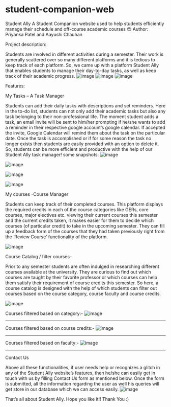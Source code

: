# student-companion-web
Student Ally
A Student Companion website used to help students efficiently manage their schedule and off-course academic courses :wink:
Author: Priyanka Patel and Aayushi Chauhan

Project description:

Students are involved in different activities during a semester. Their work is generally scattered over so many different platforms and it is tedious to keep track of each platform. So, we came up with a platform Student Ally that enables students to manage their day-to-day tasks, as well as keep track of their academic progress. 
![image](https://user-images.githubusercontent.com/55100262/126938779-03f3a052-3243-4479-942d-143282d99a03.png)
![image](https://user-images.githubusercontent.com/55100262/126938803-0064812b-364f-4c00-82b3-87712ae5e699.png)
![image](https://user-images.githubusercontent.com/55100262/126938812-6fbb78b1-85b8-464f-aaf6-bc9082667c0b.png)


Features:


My Tasks – A Task Manager

Students can add their daily tasks with descriptions and set reminders. Here in the to-do list, students can not only add their academic tasks but also any task belonging to their non-professional life. The moment student adds a task, an email invite will be sent to him/her prompting if he/she wants to add a reminder in their respective google account’s google calendar. If accepted the invite, Google Calendar will remind them about the task on the particular date. Once the task is accomplished or if for some reason the task no longer exists then students are easily provided with an option to delete it. So, students can be more efficient and productive with the help of our Student Ally task manager! 
some snapshots:
![image](https://user-images.githubusercontent.com/55100262/126938838-2d381389-b7f6-44c6-83bb-1d54a82a92a1.png)

![image](https://user-images.githubusercontent.com/55100262/126938848-a449b5fb-0c15-4add-ab62-5c7335abfd5a.png)

![image](https://user-images.githubusercontent.com/55100262/126938857-715553ba-b97c-4cf2-89b8-265500e17dbf.png)

![image](https://user-images.githubusercontent.com/55100262/126938860-e1777718-1712-421b-a91c-25493733685c.png)

My courses -Course Manager

Students can keep track of their completed courses. This platform displays the required   credits in each of the course categories like GERs, core courses, major electives etc. viewing their current courses this semester and the current credits taken, it makes easier for them to decide which courses (of particular credit) to take in the upcoming semester. 
They can fill up a feedback form of the courses that they had taken previously right from the ‘Review Course’ functionality of the platform. 

![image](https://user-images.githubusercontent.com/55100262/126938884-abd3d5dd-397c-4de8-82e6-b195f0e08929.png)

Course Catalog / filter courses-

Prior to any semester students are often indulged in researching different courses available at the university. They are curious to find out which courses are taught by their favorite professor or which courses can help them satisfy their requirement of course credits this semester. So here, a course catalog is designed with the help of which students can filter out courses based on the course category, course faculty and course credits. 

![image](https://user-images.githubusercontent.com/55100262/126938950-017cf4b5-5af7-41ba-9f43-2619e6d41af7.png)

Courses filtered based on category:-
![image](https://user-images.githubusercontent.com/55100262/126938962-6af7009c-9ec7-4acd-910d-60941a63d8ea.png)

**********************************************************************************************************
Courses filtered based on course credits:- 
![image](https://user-images.githubusercontent.com/55100262/126938985-e41d97dc-3b93-496a-aa17-fbfadf6a64b4.png)

**********************************************************************************************************

Courses filtered based on faculty:-
![image](https://user-images.githubusercontent.com/55100262/126939003-57dbc8fd-4fbb-4cfa-a0d2-0720a66aa0b6.png)

**********************************************************************************************************

Contact Us

Above all these functionalities, if user needs help or recognizes a glitch in any of the Student Ally website’s features, then he/she can easily get in touch with us by filling Contact Us form as mentioned below. Once the form is submitted, all the information regarding the user as well his queries will get store in our database which we can access easily. 
![image](https://user-images.githubusercontent.com/55100262/126939025-574436ae-c0d9-499d-80d7-1569fb1e7e88.png)


That’s all about Student Ally. Hope you like it!! Thank You :)
